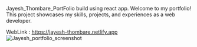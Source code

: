  Jayesh_Thombare_PortFolio build using react app.
 Welcome to my portfolio! This project showcases my skills, projects, and experiences as a web developer.

 WebLink : https://jayesh-thombare.netlify.app
 ![Jayesh_portfolio_screenshot](https://github.com/JayeshST/Jayesh_Thombare_PortFolio/assets/106459842/14c3c005-8c3f-4824-bfdf-7ce2ed0702fc)


